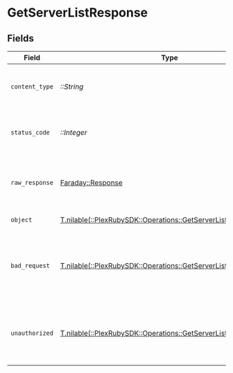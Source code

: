 # GetServerListResponse


## Fields

| Field                                                                                                                   | Type                                                                                                                    | Required                                                                                                                | Description                                                                                                             |
| ----------------------------------------------------------------------------------------------------------------------- | ----------------------------------------------------------------------------------------------------------------------- | ----------------------------------------------------------------------------------------------------------------------- | ----------------------------------------------------------------------------------------------------------------------- |
| `content_type`                                                                                                          | *::String*                                                                                                              | :heavy_check_mark:                                                                                                      | HTTP response content type for this operation                                                                           |
| `status_code`                                                                                                           | *::Integer*                                                                                                             | :heavy_check_mark:                                                                                                      | HTTP response status code for this operation                                                                            |
| `raw_response`                                                                                                          | [Faraday::Response](https://www.rubydoc.info/gems/faraday/Faraday/Response)                                             | :heavy_check_mark:                                                                                                      | Raw HTTP response; suitable for custom response parsing                                                                 |
| `object`                                                                                                                | [T.nilable(::PlexRubySDK::Operations::GetServerListResponseBody)](../../models/operations/getserverlistresponsebody.md) | :heavy_minus_sign:                                                                                                      | List of Servers                                                                                                         |
| `bad_request`                                                                                                           | [T.nilable(::PlexRubySDK::Operations::GetServerListBadRequest)](../../models/operations/getserverlistbadrequest.md)     | :heavy_minus_sign:                                                                                                      | Bad Request - A parameter was not specified, or was specified incorrectly.                                              |
| `unauthorized`                                                                                                          | [T.nilable(::PlexRubySDK::Operations::GetServerListUnauthorized)](../../models/operations/getserverlistunauthorized.md) | :heavy_minus_sign:                                                                                                      | Unauthorized - Returned if the X-Plex-Token is missing from the header or query.                                        |